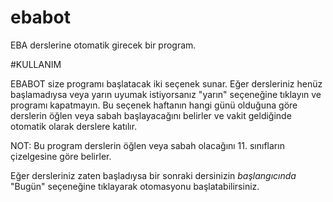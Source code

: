 # ebabot
EBA derslerine otomatik girecek bir program.

#KULLANIM

EBABOT size programı başlatacak iki seçenek sunar. Eğer dersleriniz henüz başlamadıysa veya yarın uyumak istiyorsanız "yarın" seçeneğine tıklayın ve programı kapatmayın.
Bu seçenek haftanın hangi günü olduğuna göre derslerin öğlen veya sabah başlayacağını belirler ve vakit geldiğinde otomatik olarak derslere katılır.

NOT: Bu program derslerin öğlen veya sabah olacağını 11. sınıfların çizelgesine göre belirler.

Eğer dersleriniz zaten başladıysa bir sonraki dersinizin *başlangıcında* "Bugün" seçeneğine tıklayarak otomasyonu başlatabilirsiniz.

